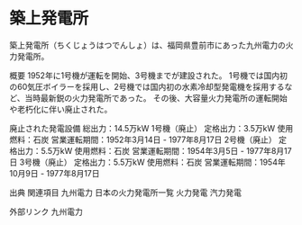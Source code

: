 # 築上発電所

築上発電所（ちくじょうはつでんしょ）は、福岡県豊前市にあった九州電力の火力発電所。

概要
1952年に1号機が運転を開始、3号機までが建設された。
1号機では国内初の60気圧ボイラーを採用し、2号機では国内初の水素冷却型発電機を採用するなど、当時最新鋭の火力発電所であった。
その後、大容量火力発電所の運転開始や老朽化に伴い廃止された。

廃止された発電設備
総出力：14.5万kW
1号機（廃止）
定格出力：3.5万kW
使用燃料：石炭
営業運転期間：1952年3月14日 - 1977年8月17日
2号機（廃止）
定格出力：5.5万kW
使用燃料：石炭
営業運転期間：1954年3月5日 - 1977年8月17日
3号機（廃止）
定格出力：5.5万kW
使用燃料：石炭
営業運転期間：1954年10月9日 - 1977年8月17日

出典
関連項目
九州電力
日本の火力発電所一覧
火力発電
汽力発電

外部リンク
九州電力